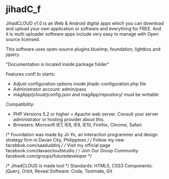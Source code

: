 # jihadC_f

JihadCLOUD v1.0 is an Web & Android digital apps which you can download and upload your own application or software and everything for FREE.
 And it is multi uploader software apps include very easy to manage with Open source licensed.

This software uses open-source plugins blueimp, foundation, lightbox and jquery.

"Documentation is located inside package folder"

Features confi to starts:
- Adjust configuration options inside jihadc-configuration.php file
- Administrator account: admin/pass
- magApp/jcloud/jconfig.json and magApp/repository/ must be writable

Compatibility:
- PHP Versions 5.2 or higher + Apache web server. Consult your server administrator or hosting provider about this.
- Browsers: Microsoft IE7, IE8, IE9, IE10, Firefox, Chrome, Safari.

/* Foundation was made by Jii Yo, an interaction programmer and design strategy firm in Davao City, Philippines */
/* Follow my new facebbok.com/saaduddinj */
/* Visit my official page facebook.com/davaocloudstudio */
/* Join Our Group Community facebook.com/groups/futuredeveloper */

/* JihadCLOUD is made tool */
  Standards: HTML5, CSS3
  Components: jQuery, Orbit, Reveal
  Software: Coda, Textmate, Git
